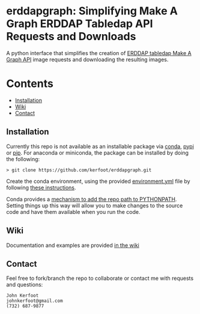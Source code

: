 # erddapgraph: Simplifying Make A Graph ERDDAP Tabledap API Requests and Downloads

A python interface that simplifies the creation of [ERDDAP tabledap Make A Graph API](https://coastwatch.pfeg.noaa.gov/erddap/tabledap/documentation.html#GraphicsCommands) image requests and downloading the resulting images.

# Contents
+ [Installation](#installation)
+ [Wiki](https://github.com/kerfoot/erddapgraph/wiki)
+ [Contact](#contact)

## Installation
Currently this repo is not available as an installable package via [conda](), [pypi]() or [pip]().  For anaconda or
miniconda, the package can be installed by doing the following:

    > git clone https://github.com/kerfoot/erddapgraph.git

Create the conda environment, using the provided [environment.yml](https://github.com/kerfoot/erddapgraph/blob/main/environment.yml) file by following [these instructions](https://conda.io/projects/conda/en/latest/user-guide/tasks/manage-environments.html#creating-an-environment-from-an-environment-yml-file).

Conda provides a [mechanism to add the repo path to PYTHONPATH](https://conda.io/projects/conda/en/latest/user-guide/tasks/manage-environments.html#saving-environment-variables).  Setting things up this way will allow you to make changes to the source code and have them available when you run the code.

## Wiki
Documentation and examples are provided [in the wiki](https://github.com/kerfoot/erddapgraph/wiki)

## Contact

Feel free to fork/branch the repo to collaborate or contact me with requests and questions:

    John Kerfoot
    johnkerfoot@gmail.com
    (732) 687-9877


